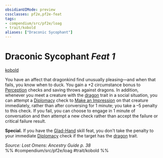 ```yaml
---
obsidianUIMode: preview
cssclasses: pf2e,pf2e-feat
tags:
- compendium/src/pf2e/loag
- trait/kobold
aliases: ["Draconic Sycophant"]
---
```

# Draconic Sycophant  *Feat 1*  
[kobold](rules/traits/kobold-b1.md "Kobold Ancestry & Heritage Trait")  


You have an affect that dragonkind find unusually pleasing—and when that fails, you know when to duck. You gain a +2 circumstance bonus to [Perception](compendium/skills.md#Perception) checks and saving throws against dragons. In addition, whenever you meet a creature with the [dragon](rules/traits/dragon.md "Dragon Creature Type Trait") trait in a social situation, you can attempt a [Diplomacy](compendium/skills.md#Diplomacy) check to [Make an Impression](rules/actions/make-an-impression.md) on that creature immediately, rather than after conversing for 1 minute; you take a –5 penalty to this check. If you fail, you can choose to engage in 1 minute of conversation and then attempt a new check rather than accept the failure or critical failure result.

**Special.** If you have the [Glad-Hand](compendium/feats/glad-hand.md) skill feat, you don't take the penalty to your immediate [Diplomacy](compendium/skills.md#Diplomacy) check if the target has the [dragon](rules/traits/dragon.md "Dragon Creature Type Trait") trait.

*Source: Lost Omens: Ancestry Guide p. 38*  
%% #compendium/src/pf2e/loag #trait/kobold %%